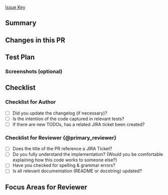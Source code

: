 [Issue Key](https://jira.mongodb.org/browse/%7BISSUE_KEY%7D)

## Summary

<!-- What is this PR introducing? If context is already provided from the JIRA ticket, still place it in the Pull Request as you should not make the reviewer do digging for a basic summary. -->

## Changes in this PR

<!-- What changes did you make to the code? What new APIs (public or private) were added, removed, or edited to generate the desired outcome explained in the above summary? -->

## Test Plan

<!-- How did you test the code? If you added unit tests, you can say that. If you didn’t introduce unit tests, explain why. All code should be tested in some way – so please list what your validation strategy was. -->

### Screenshots (optional)

<!-- Usually a great supplement to a test plan, especially if this requires local testing. -->

## Checklist

<!-- Do not delete the items provided on this checklist -->

### Checklist for Author

- [ ] Did you update the changelog (if necessary)?
- [ ] Is the intention of the code captured in relevant tests?
- [ ] If there are new TODOs, has a related JIRA ticket been created?

### Checklist for Reviewer {@primary_reviewer}

- [ ] Does the title of the PR reference a JIRA Ticket?
- [ ] Do you fully understand the implementation? (Would you be comfortable explaining how this code works to someone else?)
- [ ] Have you checked for spelling & grammar errors?
- [ ] Is all relevant documentation (README or docstring) updated?

## Focus Areas for Reviewer

<!-- List any complex portion of code you believe needs additional scrutiny and explain why.  -->
